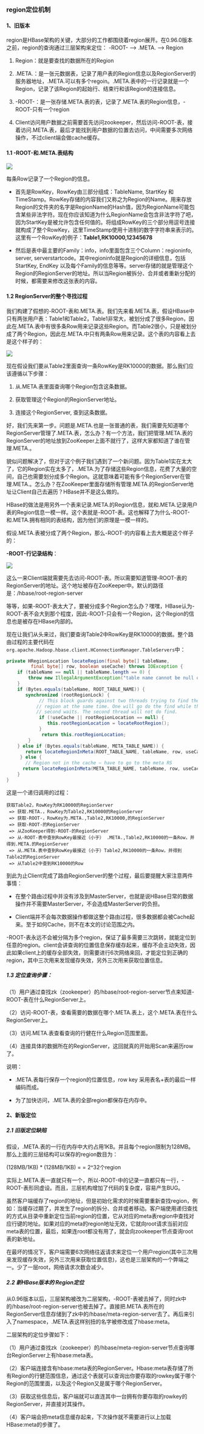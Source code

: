 ### region定位机制
 
#### 1、旧版本

region是HBase架构的关键，大部分的工作都围绕着region展开。在0.96.0版本之前，region的查询通过三层架构来定位：
-ROOT- ——> .META. ——> Region

1. Region：就是要查找的数据所在的Region

2. .META.：是一张元数据表，记录了用户表的Region信息以及RegionServer的服务器地址，.META.可以有多个regoin。.META.表中的一行记录就是一个Region，记录了该Region的起始行、结束行和该Region的连接信息。

3. -ROOT-：是一张存储.META.表的表，记录了.META.表的Region信息，-ROOT-只有一个region

4. Client访问用户数据之前需要首先访问zookeeper，然后访问-ROOT-表，接着访问.META.表，最后才能找到用户数据的位置去访问，中间需要多次网络操作，不过client端会做cache缓存。

#### 1.1 -ROOT-和.META.表结构

![](3/1.jpg)


每条Row记录了一个Region的信息。

+ 首先是RowKey，RowKey由三部分组成：TableName, StartKey 和 TimeStamp。RowKey存储的内容我们又称之为Region的Name。用来存放Region的文件夹的名字是RegionName的Hash值，因为RegionName可能包含某些非法字符。现在你应该知道为什么RegionName会包含非法字符了吧，因为StartKey是被允许包含任何值的。将组成RowKey的三个部分用逗号连接就构成了整个RowKey，这里TimeStamp使用十进制的数字字符串来表示的。这里有一个RowKey的例子：**Table1,RK10000,12345678**  

+ 然后是表中最主要的Family：info，info里面包含三个Column：regioninfo, server, serverstartcode。其中regioninfo就是Region的详细信息，包括StartKey, EndKey 以及每个Family的信息等等。server存储的就是管理这个Region的RegionServer的地址。所以当Region被拆分、合并或者重新分配的时候，都需要来修改这张表的内容。


#### 1.2 RegionServer的整个寻找过程
我们构建了假想的-ROOT-表和.META.表。我们先来看.META.表，假设HBase中只有两张用户表：Table1和Table2，Table1非常大，被划分成了很多Region，因此在.META.表中有很多条Row用来记录这些Region。而Table2很小，只是被划分成了两个Region，因此在.META.中只有两条Row用来记录。这个表的内容看上去是这个样子的：


![](3/5.jpg)

现在假设我们要从Table2里面查询一条RowKey是RK10000的数据。那么我们应该遵循以下步骤：

1. 从.META.表里面查询哪个Region包含这条数据。

2. 获取管理这个Region的RegionServer地址。

3. 连接这个RegionServer, 查到这条数据。


好，我们先来第一步。问题是.META.也是一张普通的表，我们需要先知道哪个RegionServer管理了.META.表，怎么办？有一个方法，我们把管理.META.表的RegionServer的地址放到ZooKeeper上面不就行了，这样大家都知道了谁在管理.META.。

貌似问题解决了，但对于这个例子我们遇到了一个新问题。因为Table1实在太大了，它的Region实在太多了，.META.为了存储这些Region信息，花费了大量的空间，自己也需要划分成多个Region。这就意味着可能有多个RegionServer在管理.META.。怎么办？在ZooKeeper里面存储所有管理.META.的RegionServer地址让Client自己去遍历？HBase并不是这么做的。

HBase的做法是用另外一个表来记录.META.的Region信息，就和.META.记录用户表的Region信息一模一样。这个表就是-ROOT-表。这也解释了为什么-ROOT-和.META.拥有相同的表结构，因为他们的原理是一模一样的。

假设.META.表被分成了两个Region，那么-ROOT-的内容看上去大概是这个样子的：


**-ROOT-行记录结构**：

![](3/3.jpg)


这么一来Client端就需要先去访问-ROOT-表。所以需要知道管理-ROOT-表的RegionServer的地址。这个地址被存在ZooKeeper中。默认的路径是：/hbase/root-region-server  

等等，如果-ROOT-表太大了，要被分成多个Region怎么办？嘿嘿，HBase认为-ROOT-表不会大到那个程度，因此-ROOT-只会有一个Region，这个Region的信息也是被存在HBase内部的。

现在让我们从头来过，我们要查询Table2中RowKey是RK10000的数据。整个路由过程的主要代码在`org.apache.Hadoop.hbase.client.HConnectionManager.TableServers`中：

```java
private HRegionLocation locateRegion(final byte[] tableName,  
         final byte[] row, boolean useCache) throws IOException {  
    if (tableName == null || tableName.length == 0) {  
        throw new IllegalArgumentException("table name cannot be null or zero length");  
    }  
    if (Bytes.equals(tableName, ROOT_TABLE_NAME)) {  
       synchronized (rootRegionLock) {  
            // This block guards against two threads trying to find the root  
           // region at the same time. One will go do the find while the  
           // second waits. The second thread will not do find.  
            if (!useCache || rootRegionLocation == null) {  
               this.rootRegionLocation = locateRootRegion();  
            }  
             return this.rootRegionLocation;  
        }  
    } else if (Bytes.equals(tableName, META_TABLE_NAME)) {  
       return locateRegionInMeta(ROOT_TABLE_NAME, tableName, row, useCache, metaRegionLock);  
     } else {  
       // Region not in the cache – have to go to the meta RS  
      return locateRegionInMeta(META_TABLE_NAME, tableName, row, useCache, userRegionLock);  
    }  
}  
```
这是一个递归调用的过程：
```
获取Table2，RowKey为RK10000的RegionServer
 => 获取.META.，RowKey为Table2,RK10000的RegionServer
 => 获取-ROOT-，RowKey为.META.,Table2,RK10000,的RegionServer
 => 获取-ROOT-的RegionServer
 => 从ZooKeeper得到-ROOT-的RegionServer
 => 从-ROOT-表中查到RowKey最接近（小于） .META.,Table2,RK10000的一条Row，并得到.META.的RegionServer
 => 从.META.表中查到RowKey最接近（小于）Table2,RK10000的一条Row，并得到Table2的RegionServer
 => 从Table2中查到RK10000的Row  
```
到此为止Client完成了路由RegionServer的整个过程，最后要提醒大家注意两件事情：

+ 在整个路由过程中并没有涉及到MasterServer，也就是说HBase日常的数据操作并不需要MasterServer，不会造成MasterServer的负担。

+ Client端并不会每次数据操作都做这整个路由过程，很多数据都会被Cache起来。至于如何Cache，则不在本文的讨论范围之内。




-ROOT-表永远不会被分隔为多个region，保证了最多需要三次跳转，就能定位到任意的region。client会讲查询的位置信息保存缓存起来，缓存不会主动失效，因此如果client上的缓存全部失效，则需要进行6次网络来回，才能定位到正确的region，其中三次用来发现缓存失效，另外三次用来获取位置信息。


##### 1.3 定位查询步骤：

（1）用户通过查找zk（zookeeper）的/hbase/root-region-server节点来知道-ROOT-表在什么RegionServer上。

（2）访问-ROOT-表，查看需要的数据在哪个.META.表上，这个.META.表在什么RegionServer上。

（3）访问.META.表查看查询的行健在什么Region范围里面。

（4）连接具体的数据所在的RegionServer，这回就真的开始用Scan来遍历row了。

说明：

+ .META.表每行保存一个region的位置信息，row key 采用表名+表的最后一样编码而成。

+ 为了加快访问，.META.表的全部region都保存在内存中。

#### 2、新版定位

##### 2.1 旧版定位缺陷

假设，.META.表的一行在内存中大约占用1KB。并且每个region限制为128MB。那么上面的三层结构可以保存的region数目为：

(128MB/1KB) * (128MB/1KB) = = 2^32个region

实际上.META.表一直就只有一个，所以-ROOT-中的记录一直都只有一行，-ROOT-表形同虚设。而且，三层机构增加了代码的复杂度，容易产生BUG。

虽然客户端缓存了region的地址，但是初始化需求的时候需要重新查找region，例如：当缓存过期了，并发生了region的拆分、合并或者移动。客户端使用递归查找的方式从目录中重新定位当前region的位置，它从对应的meta表region中查找对应行键的地址。如果对应的meta的region地址无效，它就向root请求当前对应meta表的位置，最后，如果连root都没有用了，就会向zookeeper节点查询root表的新地址。

在最坏的情况下，客户端需要6次网络往返请求来定位一个用户region(其中三次用来发现缓存失效，另外三次用来获取位置信息)，这也是三层架构的一个弊端之一。少了一层root，网络请求次数会减少。




##### 2.2 新HBase版本的 Region定位

从0.96版本以后，三层架构被改为二层架构，-ROOT-表被去掉了，同时zk中的/hbase/root-region-server也被去掉了。直接把.META.表所在的RegionServer信息存储到了zk中的/hbase/meta-region-server去了。再后来引入了namespace，.META.表这样别扭的名字被修改成了hbase:meta。

二层架构的定位步骤如下：

（1）用户通过查找zk（zookeeper）的/hbase/meta-region-server节点查询哪台RegionServer上有hbase:meta表。

（2）客户端连接含有hbase:meta表的RegionServer。Hbase:meta表存储了所有Region的行健范围信息，通过这个表就可以查询出你要存取的rowkey属于哪个Region的范围里面，以及这个Region又是属于哪个RegionServer。

（3）获取这些信息后，客户端就可以直连其中一台拥有你要存取的rowkey的RegionServer，并直接对其操作。

（4）客户端会把meta信息缓存起来，下次操作就不需要进行以上加载HBase:meta的步骤了。









